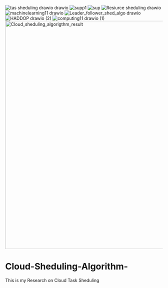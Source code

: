 ![tas sheduling drawio drawio](https://github.com/user-attachments/assets/1786b101-0332-43c4-965b-c708776047b4)
![supp1](https://github.com/user-attachments/assets/88caa45e-bc0d-4293-af08-e1a910645b54)
![sup](https://github.com/user-attachments/assets/8ccc4bbd-2513-48b8-87ef-7b6903c45694)
![Resiurce sheduling drawio](https://github.com/user-attachments/assets/9647e1cd-2807-4b61-beb7-0857dda6db76)
![machinelearning11 drawio](https://github.com/user-attachments/assets/563ddd0a-7dc5-4582-98ee-bcb12a2b8e52)
![Leader_follower_shed_algo drawio](https://github.com/user-attachments/assets/baa0d96e-3b28-450b-9fb1-e269731ec958)
![HADDOP drawio (2)](https://github.com/user-attachments/assets/b9c65373-bee6-4be8-812e-fa0ee8e10132)
![computing11 drawio (1)](https://github.com/user-attachments/assets/f5511284-8de8-48ec-9c5f-98cfaee650fc)
<img width="731" alt="Cloud_sheduling_algorigthm_result" src="https://github.com/user-attachments/assets/c11a6569-801d-4c62-b00e-e61219727469" />
# Cloud-Sheduling-Algorithm-
This is my Research on Cloud Task Sheduling
